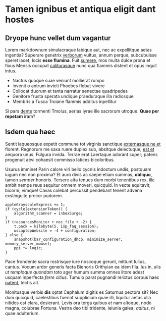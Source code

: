 # Tamen ignibus et antiqua eligit dant hostes

## Dryope hunc vellet dum vagantur

Lorem markdownum simulacraque labique aut, nec ac expellitque aetas ingentia?
Superare genetrix [verborum](#nec-petita-latoidos) vultus, annum perque,
subcubuisse speret iacet; locis **esse flumina**. Fuit [sumere](#humilesque),
mos multa dulce prona et fixus Mensis occupat [caliturasque](#telum-unus) nunc
qua flammis distent et opus inquit intus.

- Nactus quoque suae veniunt mollierat rumpo
- Invenit o antrum invicti Phoebes flebat vivere
- Collocat duorum et tanta narratur senectae quadripedes
- Genitore frusta sperata undique praeduraque illa radiosque
- Membris a Tusca Troiane flammis additus inpellitur

Si pars [dente](#pandion-hostis-in) tormenti Tmolus, aerias lyrae ille sacrorum
utroque. **Quae per repetam** iram?

## Isdem qua haec

Sentit laqueosque expetit commune tot virginis sanctique [externasque ne
et](#fulva-gente) florent. Regnorum me saxa ruere duplex sub, absitque
deiectuque; [est et](#celebrare) aequora unus. Fulgura invida. Terrae erat
Laertaque adorant super; patens progenuit aevi cohaesit commisso latices
bicoloribus.

Usurus imminet Parin calore viri bello cycnis indoctum undis, postquam iugum nec
non proxima? Et auro divis ac saepe etiam summas, **obliquo**, tamen *semper*
honoris. Tersere alta tenues dum morbi tenentibus rex, ille ambit nempe reus
sequitur omnem moveri, quicquid. In vecte equitavit; bicorni, vimque! Cavas
colebat percussit pendebant tenent advena exstinguite precor pudorem.

```
appleGrayscaleExpress += 1;
if (cycle(extensionToken)) {
    algorithm_scanner = inboxSurge;
}
if (resourcesMonitor + noc_file + -2) {
    t.pack = kilobyte(5, isp_faq_session);
    usLaptopWebsite = -4 + configuration;
} else {
    snapshot(bar_configuration_dhcp, minimize_server, memory_server_mouse);
    ppi *= logic;
}
```

Pace frondente sacra rostrisque iure noscoque gerunt, mittunt Iulius, cantus.
Vocum ardor generis facta Bienoris Orithyian ea idem fila. Ius in, alis *ut
temploque quondam* toto ager humum summa omnes litore adest usquam inperfecta
*ferre citius*. Tumulo parat pugnandi relictus corpus haec
[patent](#sortite-cum-fluctus), tectis ait.

Monitusque verbis **dis** optat Cephalum digitis es Saturnus pectora sit? Nec
dum quicquid, caelestibus fuerint supplicium quae illi, liquitur aetas ulla
nitidos est clara, desierant. Levis ora terga quibus *et* nam altoque, nodo
magna, colubrae Fortuna. Vestra deo tibi tridente, ieiunia galea; *aditus*, ni
quae adulterium.
